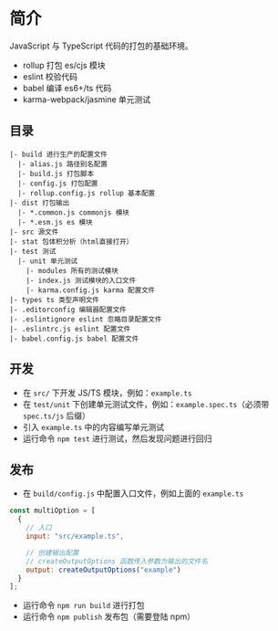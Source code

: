# 简介

JavaScript 与 TypeScript 代码的打包的基础环境。

- rollup 打包 es/cjs 模块
- eslint 校验代码
- babel 编译 es6+/ts 代码
- karma-webpack/jasmine 单元测试

## 目录

```
|- build 进行生产的配置文件
  |- alias.js 路径别名配置
  |- build.js 打包脚本
  |- config.js 打包配置
  |- rollup.config.js rollup 基本配置
|- dist 打包输出
  |- *.common.js commonjs 模块
  |- *.esm.js es 模块
|- src 源文件
|- stat 包体积分析（html直接打开）
|- test 测试
  |- unit 单元测试
    |- modules 所有的测试模块
    |- index.js 测试模块的入口文件
    |- karma.config.js karma 配置文件
|- types ts 类型声明文件
|- .editorconfig 编辑器配置文件
|- .eslintignore eslint 忽略目录配置文件
|- .eslintrc.js eslint 配置文件
|- babel.config.js babel 配置文件
```

## 开发

- 在 `src/` 下开发 JS/TS 模块，例如：`example.ts`
- 在 `test/unit` 下创建单元测试文件，例如：`example.spec.ts`（必须带 `spec.ts/js` 后缀）
- 引入 `example.ts` 中的内容编写单元测试
- 运行命令 `npm test` 进行测试，然后发现问题进行回归

## 发布

- 在 `build/config.js` 中配置入口文件，例如上面的 `example.ts`

```js
const multiOption = [
  {
    // 入口
    input: "src/example.ts",

    // 创建输出配置
    // createOutputOptions 函数传入参数为输出的文件名
    output: createOutputOptions("example")
  }
];
```

- 运行命令 `npm run build` 进行打包
- 运行命令 `npm publish` 发布包（需要登陆 npm）
